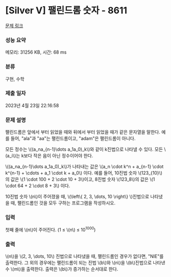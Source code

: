 # [Silver V] 팰린드롬 숫자 - 8611 

[문제 링크](https://www.acmicpc.net/problem/8611) 

### 성능 요약

메모리: 31256 KB, 시간: 68 ms

### 분류

구현, 수학

### 제출 일자

2023년 4월 23일 22:16:58

### 문제 설명

<p>팰린드롬은 앞에서 부터 읽었을 때와 뒤에서 부터 읽었을 때가 같은 문자열을 말한다. 예를 들어, "ala"과 "aa"는 팰린드롬이고, "adam"은 팰린드롬이 아니다.</p>

<p>모든 정수는 \((a_na_{n-1}\dots a_1a_0)_k\)와 같이 k진법으로 나타낼 수 있다. 모든 \(a_i\)는 k보다 작은 음이 아닌 정수이어야 한다.</p>

<p>\((a_na_{n-1}\dots a_1a_0)_k\)가 나타내는 값은 \(a_n \cdot k^n + a_{n-1} \cdot k^{n-1} + \cdots + a_1 \cdot k + a_0\) 이다. 예를 들어, 10진법 숫자 \(123_{10}\)의 값은 \(1 \cdot 100 + 2 \cdot 10 + 3\)이고, 8진법 숫자 \(123_8\)의 값은 \(1 \cdot 64 + 2 \cdot 8 + 3\) 이다.</p>

<p>10진법 숫자 \(n\)이 주어졌을 때, \(\left\{ 2, 3, \dots, 10 \right\} \)진법으로 나타냈을 때, 팰린드롬인 것을 모두 구하는 프로그램을 작성하시오.</p>

### 입력 

 <p>첫째 줄에 \(n\)이 주어진다. (1 ≤ \(n\) ≤ 10<sup>1000</sup>)</p>

### 출력 

 <p>\(n\)을 \(2, 3, \dots, 10\) 진법으로 나타냈을 때, 팰린드롬인 경우가 없다면, "NIE"를 출력한다. 그 외의 경우에는 팰린드롬이 되는 진법 \(b\)와 \(n\)을 \(b\)진법으로 나타낸 수 \(m\)을 출력한다. 출력은 \(b\)가 증가하는 순서대로 한다.</p>

